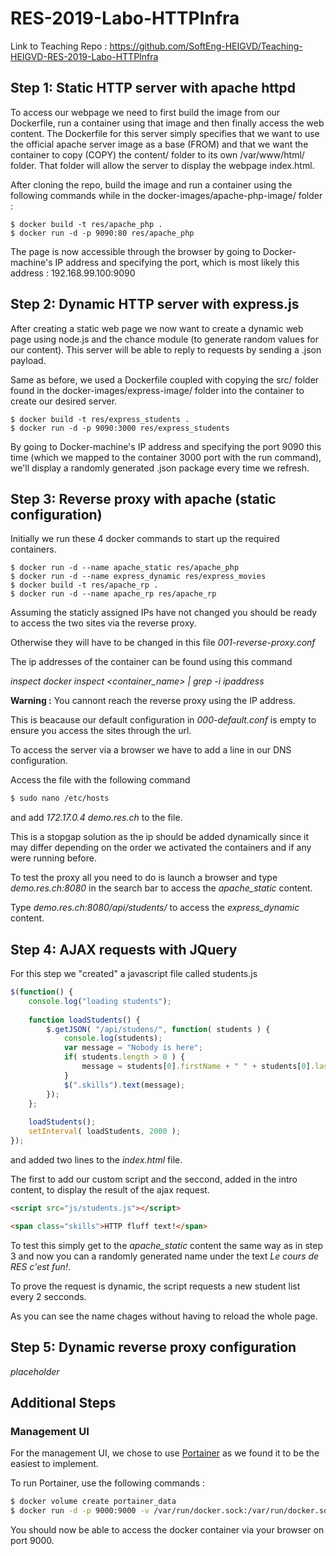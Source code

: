 
# RES-2019-Labo-HTTPInfra

Link to Teaching Repo : https://github.com/SoftEng-HEIGVD/Teaching-HEIGVD-RES-2019-Labo-HTTPInfra

## Step 1: Static HTTP server with apache httpd

To access our webpage we need to first build the image from our Dockerfile, run a container using that image and then finally access the web content. The Dockerfile for this server simply specifies that we want to use the official apache server image as a base (FROM) and that we want the container to copy (COPY) the content/ folder to its own /var/www/html/ folder. That folder will allow the server to display the webpage index.html.

After cloning the repo, build the image and run a container using the following commands while in the docker-images/apache-php-image/ folder :

```dockerRun
$ docker build -t res/apache_php .
$ docker run -d -p 9090:80 res/apache_php
```

The page is now accessible through the browser by going to Docker-machine's IP address and specifying the port, which is most likely this address : 192.168.99.100:9090

## Step 2: Dynamic HTTP server with express.js

After creating a static web page we now want to create a dynamic web page using node.js and the chance module (to generate random values for our content). This server will be able to reply to requests by sending a .json payload.

Same as before, we used a Dockerfile coupled with copying the src/ folder found in the docker-images/express-image/ folder into the container to create our desired server.

```dockerRun
$ docker build -t res/express_students .
$ docker run -d -p 9090:3000 res/express_students
```

By going to Docker-machine's IP address and specifying the port 9090 this time (which we mapped to the container 3000 port with the run command), we'll display a randomly generated .json package every time we refresh.

## Step 3: Reverse proxy with apache (static configuration)

Initially we run these 4 docker commands to start up the required containers.

```dockerRun
$ docker run -d --name apache_static res/apache_php
$ docker run -d --name express_dynamic res/express_movies
$ docker build -t res/apache_rp .
$ docker run -d --name apache_rp res/apache_rp
```

Assuming the staticly assigned IPs have not changed you should be ready to access the two sites via the reverse proxy.

Otherwise they will have to be changed in this file *001-reverse-proxy.conf*

The ip addresses of the container can be found using this command

*inspect docker inspect <container_name> | grep -i ipaddress*

**Warning :** You cannont reach the reverse proxy using the IP address.

This is beacause our default configuration in *000-default.conf* is empty to ensure you access the sites through the url.

To access the server via a browser we have to add a line in our DNS configuration.

Access the file with the following command

```bash
$ sudo nano /etc/hosts
```

and add *172.17.0.4	demo.res.ch* to the file.

This is a stopgap solution as the ip should be added dynamically since it may differ depending on the order we activated the containers and if any were running before.

To test the proxy all you need to do is launch a browser and type *demo.res.ch:8080* in the search bar to access the *apache_static* content.

Type *demo.res.ch:8080/api/students/* to access the *express_dynamic* content.

## Step 4: AJAX requests with JQuery

For this step we "created" a javascript file called students.js

```javascript
$(function() {
	console.log("loading students");
	
	function loadStudents() {
		$.getJSON( "/api/studens/", function( students ) {
			console.log(students);
			var message = "Nobody is here";
			if( students.length > 0 ) {
				message = students[0].firstName + " " + students[0].lastName;
			}
			$(".skills").text(message);
		});
	};
	
	loadStudents();
	setInterval( loadStudents, 2000 );
});
```

and added two lines to the *index.html* file.

The first to add our custom script and the seccond, added in the intro content, to display the result of the ajax request.

```html
<script src="js/students.js"></script>

<span class="skills">HTTP fluff text!</span>
```

To test this simply get to the *apache_static* content the same way as in step 3 and now you can a randomly generated name under the text *Le cours de RES c'est fun!*.

To prove the request is dynamic, the script requests a new student list every 2 secconds.

As you can see the name chages without having to reload the whole page.

## Step 5: Dynamic reverse proxy configuration

*placeholder*

## Additional Steps

### Management UI

For the management UI, we chose to use [Portainer](https://portainer.io/) as we found it to be the easiest to implement.

To run Portainer, use the following commands : 

```bash
$ docker volume create portainer_data
$ docker run -d -p 9000:9000 -v /var/run/docker.sock:/var/run/docker.sock -v portainer_data:/data portainer/portainer
```

You should now be able to access the docker container via your browser on port 9000.

